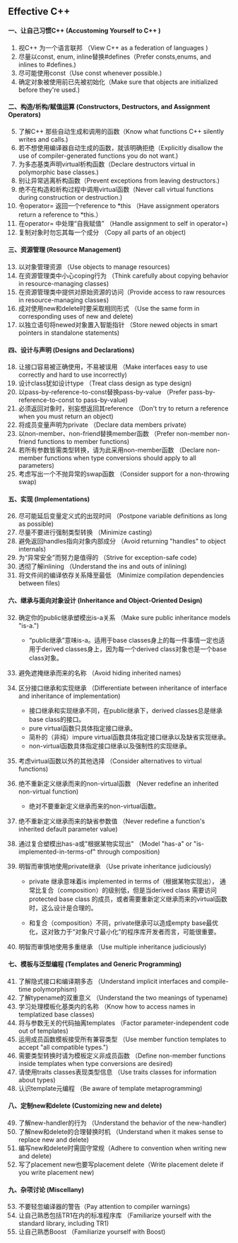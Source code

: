 ## Effective C++

#### 一、让自己习惯C++ (Accustoming Yourself to C++ )

1. 视C++ 为一个语言联邦 （View C++ as a federation of languages )
2. 尽量以const, enum, inline替换#defines（Prefer consts,enums, and inlines to #defines.)
3. 尽可能使用const（Use const whenever possible.)
4. 确定对象被使用前已先被初始化（Make sure that objects are initialized before they're used.)

#### 二、构造/析构/赋值运算 (Constructors, Destructors, and Assignment Operators)

5. 了解C++ 那些自动生成和调用的函数（Know what functions C++ silently writes and calls.)
6. 若不想使用编译器自动生成的函数，就该明确拒绝（Explicitly disallow the use of compiler-generated functions you do not want.)
7. 为多态基类声明virtual析构函数（Declare destructors virtual in polymorphic base classes.)
8. 别让异常逃离析构函数（Prevent exceptions from leaving destructors.)
9. 绝不在构造和析构过程中调用virtual函数（Never call virtual functions during construction or destruction.)
10. 令operator= 返回一个reference to *this （Have assignment operators return a reference to *this.）
11. 在operator= 中处理“自我赋值” （Handle assignment to self in operator=)
12. 复制对象时勿忘其每一个成分 （Copy all parts of an object)

#### 三、资源管理 (Resource Management)

13. 以对象管理资源 （Use objects to manage resources)
14. 在资源管理类中小心coping行为 （Think carefully about copying behavior in resource-managing classes)
15. 在资源管理类中提供对原始资源的访问（Provide access to raw resources in resource-managing classes)
16. 成对使用new和delete时要采取相同形式 （Use the same form in corresponding uses of new and delete)
17. 以独立语句将newed对象置入智能指针 （Store newed objects in smart pointers in standalone statements)

#### 四、设计与声明 (Designs and Declarations)

18. 让接口容易被正确使用，不易被误用 （Make interfaces easy to use correctly and hard to use incorrectly)
19. 设计class犹如设计type （Treat class design as type design)
20. 以pass-by-reference-to-const替换pass-by-value （Prefer pass-by-reference-to-const to pass-by-value)
21. 必须返回对象时，别妄想返回其reference （Don't try to return a reference when you must return an object)
22. 将成员变量声明为private （Declare data members private)
23. 以non-member、non-friend替换member函数 （Prefer non-member non-friend functions to member functions)
24. 若所有参数皆需类型转换，请为此采用non-member函数 （Declare non-member functions when type conversions should apply to all parameters)
25. 考虑写出一个不抛异常的swap函数 （Consider support for a non-throwing swap)

#### 五、实现 (Implementations)

26. 尽可能延后变量定义式的出现时间 （Postpone variable definitions as long as possible)
27. 尽量不要进行强制类型转换 （Minimize casting)
28. 避免返回handles指向对象内部成分 （Avoid returning "handles" to object internals)
29. 为“异常安全”而努力是值得的 （Strive for exception-safe code)
30. 透彻了解inlining （Understand the ins and outs of inlining)
31. 将文件间的编译依存关系降至最低 （Minimize compilation dependencies between files)

#### 六、继承与面向对象设计 (Inheritance and Object-Oriented Design)

32. 确定你的public继承塑模出is-a关系 （Make sure public inheritance models "is-a.")

    - “public继承”意味is-a。适用于base classes身上的每一件事情一定也适用于derived classes身上，因为每一个derived class对象也是一个base class对象。

33. 避免遮掩继承而来的名称 （Avoid hiding inherited names)

34. 区分接口继承和实现继承 （Differentiate between inheritance of interface and inheritance of implementation)

    - 接口继承和实现继承不同，在public继承下，derived classes总是继承base class的接口。
    - pure virtual函数只具体指定接口继承。
    - 简朴的（非纯）impure virtual函数具体指定接口继承以及缺省实现继承。
    - non-virtual函数具体指定接口继承以及强制性的实现继承。

35. 考虑virtual函数以外的其他选择 （Consider alternatives to virtual functions)

36. 绝不重新定义继承而来的non-virtual函数 （Never redefine an inherited non-virtual function)

    * 绝对不要重新定义继承而来的non-virtual函数。

37. 绝不重新定义继承而来的缺省参数值 （Never redefine a function's inherited default parameter value)

38. 通过复合塑模出has-a或"根据某物实现出" （Model "has-a" or "is-implemented-in-terms-of" through composition)

39. 明智而审慎地使用private继承 （Use private inheritance judiciously)

    * private 继承意味着is implemented in terms of（根据某物实现出）， 通常比复合（composition）的级别低，但是当derived class 需要访问protected base class 的成员，或者需要重新定义继承而来的virtual函数时，这么设计是合理的。

    * 和复合（composition）不同，private继承可以造成empty base最优化，这对致力于“对象尺寸最小化”的程序库开发者而言，可能很重要。

40. 明智而审慎地使用多重继承 （Use multiple inheritance judiciously)

#### 七、模板与泛型编程 (Templates and Generic Programming)

41. 了解隐式接口和编译期多态 （Understand implicit interfaces and compile-time polymorphism)
42. 了解typename的双重意义 （Understand the two meanings of typename)
43. 学习处理模板化基类内的名称 （Know how to access names in templatized base classes)
44. 将与参数无关的代码抽离templates （Factor parameter-independent code out of templates)
45. 运用成员函数模板接受所有兼容类型 （Use member function templates to accept "all compatible types.")
46. 需要类型转换时请为模板定义非成员函数 （Define non-member functions inside templates when type conversions are desired)
47. 请使用traits classes表现类型信息 （Use traits classes for information about types)
48. 认识template元编程 （Be aware of template metaprogramming)

#### 八、定制new和delete (Customizing new and delete)

49. 了解new-handler的行为 （Understand the behavior of the new-handler)
50. 了解new和delete的合理替换时机 （Understand when it makes sense to replace new and delete)
51. 编写new和delete时需固守常规（Adhere to convention when writing new and delete)
52. 写了placement new也要写placement delete（Write placement delete if you write placement new)

#### 九、杂项讨论 (Miscellany)

53. 不要轻忽编译器的警告（Pay attention to compiler warnings)
54. 让自己熟悉包括TR1在内的标准程序库 （Familiarize yourself with the standard library, including TR1)
55. 让自己熟悉Boost （Familiarize yourself with Boost)